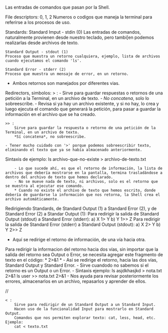 Las entradas de comandos que pasan por la Shell.

File descriptors: 0, 1, 2
    Numeros o codigos que maneja la terminal para referirse a los procesos de uso.


Standards:
    Standard Imput - stdin (0)
    Las entradas de comandos, naturalmente provienen desde nuestro teclado, pero tambi[en podemos realizarlas desde archivos de texto.

    Standard Output - stdout (1)
    Proceso que muestra un retorno cualquiera, ejemplo, lista de archivos cuando ejecutamos el comando 'ls'.

    Standard Error - stderr (2)
    Proceso que muestra un mensaje de error, en un retorno.

* Ambos retornos son manejados por diferentes vias.



Redirectors, simbolos:
    > :
        - Sirve para guardar respuestas o retornos de una petición a la Terminal, en un archivo de texto.
        - *No concatena*, solo lo sobreescribe.
        - Revisa si ya hay un archivo existente, y si no hay, lo crea y luego ejecuta el comando que generará la petición, para pasar a guardar la información en el archivo que se ha creado.

    >> :
        Sirve para guardar la respuesta o retorno de una petición de la Terminal, en un archivo de texto.
        *Sí concatena*, no sobreescribe.
    
    - Tener mucho cuidado con '>' porque podemos sobreescribir texto, eliminando el texto que ya se había almacenado anteriormente.


Sintaxis de ejemplo:
    ls archivo-que-no-existe > archivo-de-texto.txt

        - Lo que sucede ahí, es que el retorno de información, la lista de archivos que debería mostrarse en la pantalla, termina trasladándose a dentro del archivo de texto que hemos declarado.
        - No se mueve nada de texto, ni archivos, solo es el retorno que se muestra al ejecutar ese comando.
        * Cuando no existe el archivo de texto que hemos escrito, donde debería de guardarse la información que nos retorna, la Shell crea el archivo automáticamente.


Redirigiendo Standards, de Standard Output (1) a Standard Error (2), y de Standard Error (2) a Standar Output (1):
    Para redirigir la salida de Standard Output (stdout) a Standard Error (stderr):
        a) X 1> Y
        b) Y 1>> Z
    Para redirigir la salida de Standard Error (stderr) a Standard Output (stdout):
        a) X 2> Y
        b) Y 2>> Z
    

- Aquí se redirige el retorno de información, de una vía hacia otra.


Para redirigir la informacion del retorno hacia dos vías, sin importar que la salida del retorno sea Output o Error, se necesita agregar este fragmento de texto en el código:
        * 2>&1 *
    - Así se redirige el retorno, hacia las dos vías, Standard Output y Standard Error.
    - Sirve cuandodo no sabemos si el retorno es un Output o un Error.
    - Sintaxis ejemplo:
                        ls asjdkhasjkd > nota.txt 2>&1
                        ls user >> nota.txt 2>&1
    - Nos ayuda para revisar posteriormente los errores, almacenarlos en un archivo, repasarlos y aprender de ellos.

//

    < :
        Sirve para redirigir de un Standard Output a un Standard Input.
        Hacen uso de la funcionalidad Input para mostrarlo en Standard Output.
        Comandos que nos permiten explorar texto: cat, less, head, etc.
    Ejemplo:
        cat < texto.txt